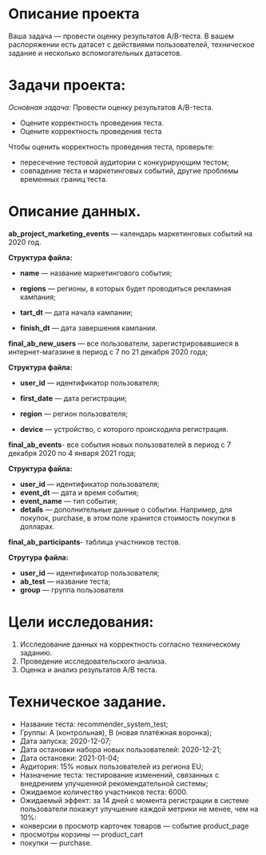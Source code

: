 # Описание проекта
Ваша задача — провести оценку результатов A/B-теста. В вашем распоряжении есть датасет с действиями пользователей, техническое задание и несколько вспомогательных датасетов.
# Задачи проекта:

*Основная задача:* Провести оценку результатов A/B-теста.
-  Оцените корректность проведения теста.
-  Оцените корректность проведения теста 

Чтобы оценить корректность проведения теста, проверьте:
-  пересечение тестовой аудитории с конкурирующим тестом;
-  совпадение теста и маркетинговых событий, другие проблемы временных границ теста.
# Описание данных.
**ab_project_marketing_events** — календарь маркетинговых событий на 2020 год.

**Структура файла:**

-  **name** — название маркетингового события;

-  **regions** — регионы, в которых будет проводиться рекламная кампания;

-  **tart_dt** — дата начала кампании;

-  **finish_dt** — дата завершения кампании.

**final_ab_new_users** — все пользователи, зарегистрировавшиеся в интернет-магазине в период с 7 по 21 декабря 2020 года;

**Структура файла:**

-  **user_id** — идентификатор пользователя;

-  **first_date** — дата регистрации;

-  **region** — регион пользователя;

-  **device** — устройство, с которого происходила регистрация.

**final_ab_events**- все события новых пользователей в период с 7 декабря 2020 по 4 января 2021 года;

**Структура файла:**
-  **user_id** — идентификатор пользователя;
-  **event_dt** — дата и время события;
-  **event_name** — тип события;
-  **details** — дополнительные данные о событии. Например, для покупок, purchase, в этом поле хранится стоимость покупки в долларах.

**final_ab_participants**- таблица участников тестов.

**Струтура файла:**

-  **user_id** — идентификатор пользователя;
-  **ab_test** — название теста;
-  **group** — группа пользователя
# Цели исследования:

1. Исследование данных на корректность согласно техническому заданию.
2. Проведение исследовательского анализа.
3. Оценка и анализ результатов А/B теста.
# Техническое задание.
-  Название теста: recommender_system_test;
-  Группы: А (контрольная), B (новая платёжная воронка);
-  Дата запуска: 2020-12-07;
-  Дата остановки набора новых пользователей: 2020-12-21;
-  Дата остановки: 2021-01-04;
-  Аудитория: 15% новых пользователей из региона EU;
-  Назначение теста: тестирование изменений, связанных с внедрением улучшенной рекомендательной системы;
-  Ожидаемое количество участников теста: 6000.
-  Ожидаемый эффект: за 14 дней с момента регистрации в системе пользователи покажут улучшение каждой метрики не менее, чем на 10%:
-  конверсии в просмотр карточек товаров — событие product_page
-  просмотры корзины — product_cart
-  покупки — purchase.
